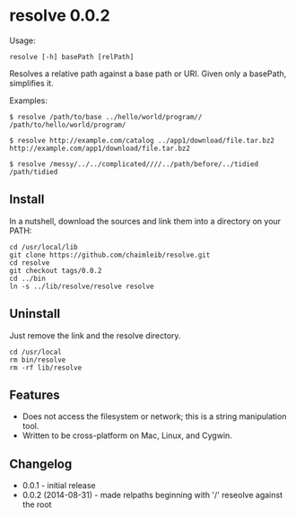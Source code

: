 resolve 0.0.2
=============
Usage: 

    resolve [-h] basePath [relPath]

Resolves a relative path against a base path or URI. Given only a basePath,
simplifies it.

Examples:

    $ resolve /path/to/base ../hello/world/program//
    /path/to/hello/world/program/

    $ resolve http://example.com/catalog ../app1/download/file.tar.bz2
    http://example.com/app1/download/file.tar.bz2

    $ resolve /messy/../../complicated////../path/before/../tidied
    /path/tidied
    
Install
-------
In a nutshell, download the sources and link them into a directory on your PATH:

    cd /usr/local/lib
    git clone https://github.com/chaimleib/resolve.git
    cd resolve
    git checkout tags/0.0.2
    cd ../bin
    ln -s ../lib/resolve/resolve resolve

Uninstall
---------
Just remove the link and the resolve directory.

    cd /usr/local
    rm bin/resolve
    rm -rf lib/resolve

Features
--------
* Does not access the filesystem or network; this is a string manipulation tool.
* Written to be cross-platform on Mac, Linux, and Cygwin.

Changelog
---------
* 0.0.1 - initial release
* 0.0.2 (2014-08-31) - made relpaths beginning with '/' reseolve against the root
